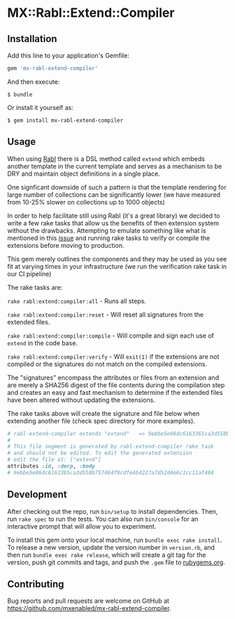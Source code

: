 # MX::Rabl::Extend::Compiler
## Installation

Add this line to your application's Gemfile:

```ruby
gem 'mx-rabl-extend-compiler'
```

And then execute:

    $ bundle

Or install it yourself as:

    $ gem install mx-rabl-extend-compiler

## Usage

When using [Rabl](https://github.com/nesquena/rabl) there is a DSL method called `extend` which embeds another template in the current template and serves as a
mechanism to be DRY and maintain object definitions in a single place.

One signficant downside of such a pattern is that the template rendering for large number of collections can be significantly lower (we have measured from 10-25% slower on collections up to 1000 objects)

In order to help facilitate still using Rabl (it's a great library) we decided to write a few rake tasks that allow us the benefits of then extension system
without the drawbacks. Attempting to emulate something like what is mentioned in this [issue](https://github.com/nesquena/rabl/issues/500) and running rake tasks to verify or compile the extensions before moving to production.

This gem merely outlines the components and they may be used as you see fit at varying times in your infrastructure (we run the verification rake task in our CI pipeline)

The rake tasks are:

`rake rabl:extend:compiler:all` - Runs all steps.

`rake rabl:extend:compiler:reset` - Will reset all signatures from the extended files.

`rake rabl:extend:compiler:compile` - Will compile and sign each use of `extend` in the code base.

`rake rabl:extend:compiler:verify` - Will `exit(1)` if the extensions are not compiled or the signatures do not match on the compiled extensions.


The "signatures" encompass the attributes or files from an extension and are merely a SHA256 digest of the file contents during the compilation step and creates an easy and fast mechanism to determine if the extended files have been altered without updating the extensions.

The rake tasks above will create the signature and file below when extending another file (check spec directory for more examples).

```ruby
# rabl-extend-compiler extends "extend"   => 9ebbe5e06dc6163365ca3d550b757464f0cdfe4b4227a7d52d4e6c1cc11af484
#
# This file segment is generated by rabl-extend-compiler rake task
# and should not be edited. To edit the generated extension
# edit the file at: ["extend"]
attributes :id, :derp, :body
# 9ebbe5e06dc6163365ca3d550b757464f0cdfe4b4227a7d52d4e6c1cc11af484
```

## Development

After checking out the repo, run `bin/setup` to install dependencies. Then, run `rake spec` to run the tests. You can also run `bin/console` for an interactive prompt that will allow you to experiment.

To install this gem onto your local machine, run `bundle exec rake install`. To release a new version, update the version number in `version.rb`, and then run `bundle exec rake release`, which will create a git tag for the version, push git commits and tags, and push the `.gem` file to [rubygems.org](https://rubygems.org).

## Contributing

Bug reports and pull requests are welcome on GitHub at https://github.com/mxenabled/mx-rabl-extend-compiler.
